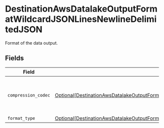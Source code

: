 # DestinationAwsDatalakeOutputFormatWildcardJSONLinesNewlineDelimitedJSON

Format of the data output.


## Fields

| Field                                                                                                                                                                                                                               | Type                                                                                                                                                                                                                                | Required                                                                                                                                                                                                                            | Description                                                                                                                                                                                                                         |
| ----------------------------------------------------------------------------------------------------------------------------------------------------------------------------------------------------------------------------------- | ----------------------------------------------------------------------------------------------------------------------------------------------------------------------------------------------------------------------------------- | ----------------------------------------------------------------------------------------------------------------------------------------------------------------------------------------------------------------------------------- | ----------------------------------------------------------------------------------------------------------------------------------------------------------------------------------------------------------------------------------- |
| `compression_codec`                                                                                                                                                                                                                 | [Optional[DestinationAwsDatalakeOutputFormatWildcardJSONLinesNewlineDelimitedJSONCompressionCodecOptional]](../../models/shared/destinationawsdatalakeoutputformatwildcardjsonlinesnewlinedelimitedjsoncompressioncodecoptional.md) | :heavy_minus_sign:                                                                                                                                                                                                                  | The compression algorithm used to compress data.                                                                                                                                                                                    |
| `format_type`                                                                                                                                                                                                                       | [Optional[DestinationAwsDatalakeOutputFormatWildcardJSONLinesNewlineDelimitedJSONFormatTypeWildcard]](../../models/shared/destinationawsdatalakeoutputformatwildcardjsonlinesnewlinedelimitedjsonformattypewildcard.md)             | :heavy_minus_sign:                                                                                                                                                                                                                  | N/A                                                                                                                                                                                                                                 |